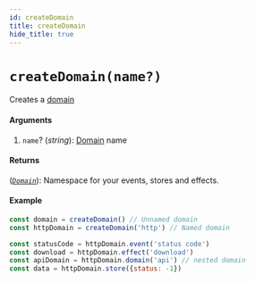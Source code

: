 ```yaml
---
id: createDomain
title: createDomain
hide_title: true
---
```


# `createDomain(name?)`

Creates a [domain](Domain.md)

#### Arguments

1. `name`? (_string_): [Domain](Domain.md) name

#### Returns

([_`Domain`_](Domain.md)): Namespace for your events, stores and effects.

#### Example

```js
const domain = createDomain() // Unnamed domain
const httpDomain = createDomain('http') // Named domain

const statusCode = httpDomain.event('status code')
const download = httpDomain.effect('download')
const apiDomain = httpDomain.domain('api') // nested domain
const data = httpDomain.store({status: -1})
```
